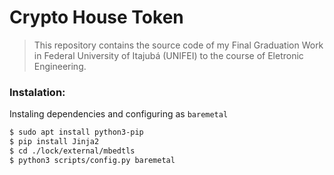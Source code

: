 # Crypto House Token


> This repository contains the source code of my Final Graduation Work in Federal University of Itajubá (UNIFEI) to the course of Eletronic Engineering.


### Instalation:


Instaling dependencies and configuring as `baremetal`

```bash
$ sudo apt install python3-pip
$ pip install Jinja2
$ cd ./lock/external/mbedtls
$ python3 scripts/config.py baremetal
```
